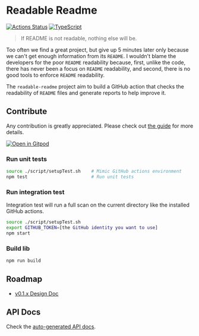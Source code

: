 # Readable Readme

[![Actions Status](https://github.com/tianhaoz95/readable-readme/workflows/PR%20Checks/badge.svg)](https://github.com/tianhaoz95/readable-readme/actions)
[![TypeScript](https://badges.frapsoft.com/typescript/awesome/typescript.png?v=101)](https://github.com/ellerbrock/typescript-badges/)

<!-- TODO(tianhaoz95): add project description -->

> If README is not readable, nothing else will be.

Too often we find a great project, but give up 5 minutes later only because we can't get enough information from its `README`. I wouldn't blame the developers for the poor `README` readability because, first, unlike the code, there has never been a focus on `README` readability, and second, there is no good tools to enforce `README` readability.

The `readable-readme` project aim to build a GitHub action that checks the readability of `README` files and generate reports to help improve it.

## Contribute

Any contribution is greatly appreciated. Please check out [the guide](./CONTRIBUTING.md) for more details.

[![Open in Gitpod](https://gitpod.io/button/open-in-gitpod.svg)](https://gitpod.io/#github.com/tianhaoz95/readable-readme.git)

### Run unit tests

```bash
source ./script/setupTest.sh    # Mimic GitHub actions environment
npm test                        # Run unit tests
```

### Run integration test

Integration test will run a full scan on the current directory like the installed GitHub actions.

```bash
source ./script/setupTest.sh
export GITHUB_TOKEN=[the GitHub identity you want to use]
npm start
```

### Build lib

```bash
npm run build
```

## Roadmap

* [v0.1.x Design Doc](./docs/v1-design-doc.md)

## API Docs

Check the [auto-generated API docs](http://tianhaoz.com/readable-readme/docs/api/index.html).
